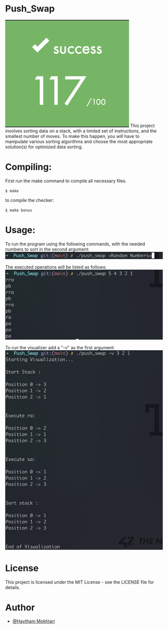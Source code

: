 # Push_Swap
![App Screenshot](https://raw.githubusercontent.com/haytham10/Push_Swap/main/imgs/Score.png)
This project involves sorting data on a stack, with a limited set of instructions, and the smallest number of moves. To make this happen, you will have to manipulate various sorting algorithms and choose the most appropriate solution(s) for optimized data sorting.

# Compiling:

First run the make command to compile all necessary files.

``$ make``

to compile the checker:

``$ make bonus``

# Usage:

To run the program using the following commands, with the needed numbers to sort in the second argument:
![App Screenshot](https://raw.githubusercontent.com/haytham10/Push_Swap/main/imgs/%231.png)

The executed operations will be listed as follows:
![App Screenshot](https://raw.githubusercontent.com/haytham10/Push_Swap/main/imgs/%232.png)

To run the visualizer add a "-v" as the first argument:
![App Screenshot](https://raw.githubusercontent.com/haytham10/Push_Swap/main/imgs/%233.png)

# License

This project is licensed under the MIT License - see the LICENSE file for details.

# Author

- [@Haytham Mokhtari](https://github.com/haytham10)
